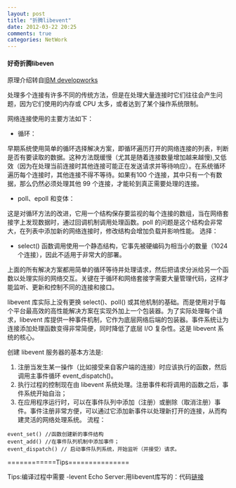 ```yaml
---
layout: post
title: "折腾libevent"
date: 2012-03-22 20:25
comments: true
categories: NetWork
---
```

#### 好奇折腾libeven

原理介绍转自[IBM developworks](www.ibm.com/developerworks/cn/aix/library/au-libev/)

处理多个连接有许多不同的传统方法，但是在处理大量连接时它们往往会产生问题，因为它们使用的内存或 CPU 太多，或者达到了某个操作系统限制。

网络连接使用的主要方法如下：

+ 循环：

早期系统使用简单的循环选择解决方案，即循环遍历打开的网络连接的列表，判断是否有要读取的数据。这种方法既缓慢（尤其是随着连接数量增加越来越慢),又低效（因为在处理当前连接时其他连接可能正在发送请求并等待响应）。在系统循环遍历每个连接时，其他连接不得不等待。如果有100 个连接，其中只有一个有数据，那么仍然必须处理其他 99 个连接，才能轮到真正需要处理的连接。

+ poll、epoll 和变体：

这是对循环方法的改进，它用一个结构保存要监视的每个连接的数组，当在网络套接字上发现数据时，通过回调机制调用处理函数。poll 的问题是这个结构会非常大，在列表中添加新的网络连接时，修改结构会增加负载并影响性能。
选择：

+ select() 函数调用使用一个静态结构，它事先被硬编码为相当小的数量（1024 个连接），因此不适用于非常大的部署。

上面的所有解决方案都用简单的循环等待并处理请求，然后把请求分派给另一个函数以处理实际的网络交互。关键在于循环和网络套接字需要大量管理代码，这样才能监听、更新和控制不同的连接和接口。

libevent 库实际上没有更换 select()、poll() 或其他机制的基础。而是使用对于每个平台最高效的高性能解决方案在实现外加上一个包装器。为了实际处理每个请求，libevent 库提供一种事件机制，它作为底层网络后端的包装器。事件系统让为连接添加处理函数变得非常简便，同时降低了底层 I/O 复杂性。这是 libevent 系统的核心。

创建 libevent 服务器的基本方法是:
1. 注册当发生某一操作（比如接受来自客户端的连接）时应该执行的函数，然后调用主事件循环 event_dispatch()。
2. 执行过程的控制现在由 libevent 系统处理。注册事件和将调用的函数之后，事件系统开始自治；
3. 在应用程序运行时，可以在事件队列中添加（注册）或删除（取消注册）事件。事件注册非常方便，可以通过它添加新事件以处理新打开的连接，从而构建灵活的网络处理系统。
流程：

```
event_set() //函数创建新的事件结构
event_add() //在事件队列机制中添加事件；
event_dispatch() // 启动事件队列系统，开始监听（并接受）请求。
```

============Tips===============
    
Tips:编译过程中需要 -levent
Echo Server:用libevent库写的：代码[链接](https://github.com/zheng-ji/ToyCollection/tree/master/libevent)


